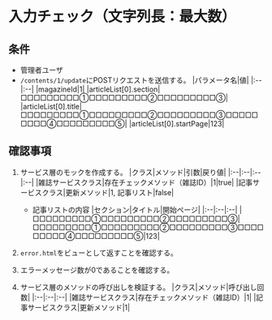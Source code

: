# 入力チェック（文字列長：最大数）

## 条件
- 管理者ユーザ
- `/contents/1/update`にPOSTリクエストを送信する。
|パラメータ名|値|
|:--|:--|
|magazineId|1|
|articleList[0].section|□□□□□□□□□①□□□□□□□□□②□□□□□□□□□③|
|articleList[0].title|□□□□□□□□□①□□□□□□□□□②□□□□□□□□□③□□□□□□□□□④□□□□□□□□□⑤|
|articleList[0].startPage|123|

## 確認事項
1. サービス層のモックを作成する。
|クラス|メソッド|引数|戻り値|
|:--|:--|:--|:--|
|雑誌サービスクラス|存在チェックメソッド（雑誌ID）|1|true|
|記事サービスクラス|更新メソッド|1, 記事リスト|false|

    - 記事リストの内容
    |セクション|タイトル|開始ページ|
    |:--|:--|:--|
    |□□□□□□□□□①□□□□□□□□□②□□□□□□□□□③|□□□□□□□□□①□□□□□□□□□②□□□□□□□□□③□□□□□□□□□④□□□□□□□□□⑤|123|

1. `error.html`をビューとして返すことを確認する。

1. エラーメッセージ数が0であることを確認する。

1. サービス層のメソッドの呼び出しを検証する。
|クラス|メソッド|呼び出し回数|
|:--|:--|:--|
|雑誌サービスクラス|存在チェックメソッド（雑誌ID）|1|
|記事サービスクラス|更新メソッド|1|

